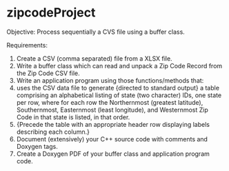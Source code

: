 # zipcodeProject

Objective:
    Process sequentially a CVS file using a buffer class.

Requirements:
1. Create a CSV (comma separated) file from a XLSX file.
2. Write a buffer class which can read and unpack a Zip Code Record from the Zip Code CSV file.
3. Write an application program using those functions/methods that:
1. uses the CSV data file to generate {directed to standard output} a table comprising an alphabetical listing of state (two character) IDs, one state per row, where for each row the Northernmost (greatest latitude), Southernmost, Easternmost (least longitude), and Westernmost Zip Code in that state is listed, in that order.
2. {Precede the table with an appropriate header row displaying labels describing each column.}
4. Document (extensively) your C++ source code with comments and Doxygen tags.
5. Create a Doxygen PDF of your buffer class and application program code.